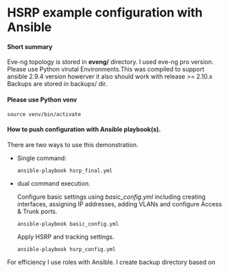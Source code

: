 # HSRP example configuration with Ansible

#### Short summary
Eve-ng topology is stored in **eveng/** directory. I used eve-ng pro version. Please use Python virutal Environments.This was compiled to support ansible 2.9.4 version howerver it also should work with release >= 2.10.x 
Backups are stored in backups/ dir.

#### Please use Python venv
`source venv/bin/activate`

#### How to push configuration with Ansible playbook(s). 
There are two ways to use this demonstration.

- Single command:

    `ansible-playbook hsrp_final.yml`

- dual command execution.

    Configure basic settings using *basic_config.yml* including creating interfaces, assigning IP addresses, adding VLANs and configure Access & Trunk ports.

    `ansible-playbook basic_config.yml`

    Apply HSRP and tracking settings.

    `ansible-playbook hsrp_config.yml`


For efficiency I use roles with Ansible. I create backup directory based on 


